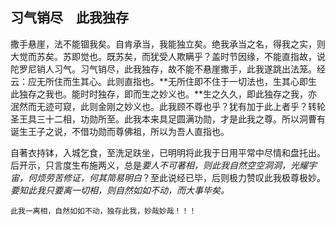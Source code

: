 ##  习气销尽　此我独存

撒手悬崖，法不能锢我矣。自肯承当，我能独立矣。绝我承当之名，得我之实，则大觉而苏矣。苏即觉也。既苏矣，而犹受人欺瞒乎？盖时节因缘，不能直指故，说陀罗尼销人习气。习气销尽，此我独存，故不能不悬崖撒手，此我遂跳出法笼。经云：应无所住而生其心。此则直指也。**无所住即不住于一切法也，生其心即生此独存之我也。能时时独存，即而生之妙义也。**生之久久，即此独存之我，亦泯然而无迹可窥，此则金刚之妙义也。此我顾不尊也乎？犹有加于此上者乎？转轮圣王具三十二相，功勋所至。此我本来具足圆满功勋，才是此我之尊。所以洞曹有诞生王子之说，不借功勋而尊佛祖，所以为吾人直指也。

自著衣持钵，入城乞食，至洗足趺坐，已明明将此我于日用平常中尽情和盘托出。后开示，只言度生布施两义，总是*要人不可著相，则此我自然空空洞洞，光耀宇宙，何烦劳苦修证，何其简易明白*？至此说经已毕，后则极力赞叹此我极尊极妙。*要知此我只要离一切相，则自然如如不动，而大事毕矣。*

```yang
此我一离相，自然如如不动，独存此我，妙哉妙哉！！！
```
